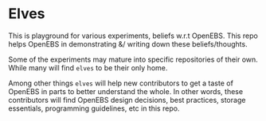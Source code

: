 # Elves

This is playground for various experiments, beliefs w.r.t OpenEBS. This repo 
helps OpenEBS in demonstrating &/ writing down these beliefs/thoughts.

Some of the experiments may mature into specific repositories of their own. While
many will find `elves` to be their only home.

Among other things `elves` will help new contributors to get a taste of OpenEBS 
in parts to better understand the whole. In other words, these contributors will
find OpenEBS design decisions, best practices, storage essentials, programming 
guidelines, etc in this repo.
